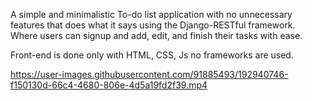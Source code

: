 A simple and minimalistic To-do list application with no unnecessary features that does what it says using the Django-RESTful framework.  
Where users can signup and add, edit, and finish their tasks with ease.

Front-end is done only with HTML, CSS, Js no frameworks are used.  

https://user-images.githubusercontent.com/91885493/192940746-f150130d-66c4-4680-806e-4d5a19fd2f39.mp4

